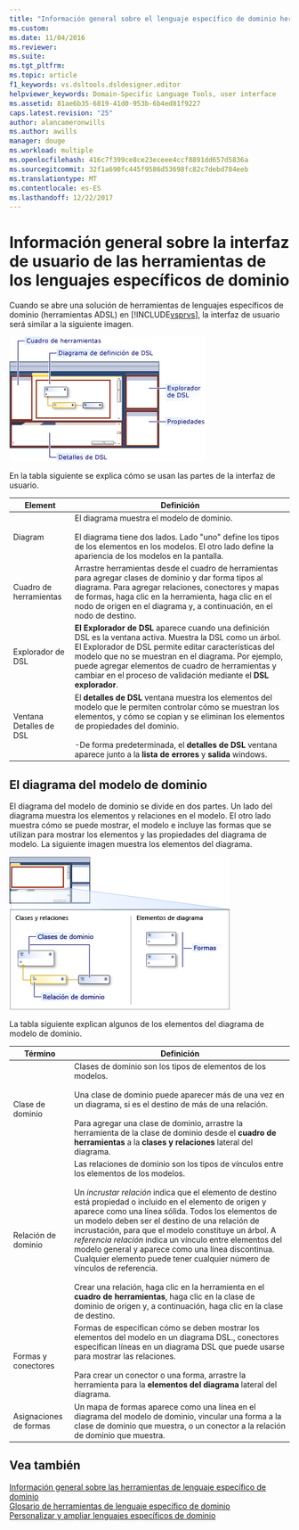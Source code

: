 ```yaml
---
title: "Información general sobre el lenguaje específico de dominio herramientas de interfaz de usuario | Documentos de Microsoft"
ms.custom: 
ms.date: 11/04/2016
ms.reviewer: 
ms.suite: 
ms.tgt_pltfrm: 
ms.topic: article
f1_keywords: vs.dsltools.dsldesigner.editor
helpviewer_keywords: Domain-Specific Language Tools, user interface
ms.assetid: 81ae6b35-6819-41d0-953b-6b4ed81f9227
caps.latest.revision: "25"
author: alancameronwills
ms.author: awills
manager: douge
ms.workload: multiple
ms.openlocfilehash: 416c7f399ce8ce23eceee4ccf8891dd657d5836a
ms.sourcegitcommit: 32f1a690fc445f9586d53698fc82c7debd784eeb
ms.translationtype: MT
ms.contentlocale: es-ES
ms.lasthandoff: 12/22/2017
---
```

# <a name="overview-of-the-domain-specific-language-tools-user-interface"></a>Información general sobre la interfaz de usuario de las herramientas de los lenguajes específicos de dominio
Cuando se abre una solución de herramientas de lenguajes específicos de dominio (herramientas ADSL) en [!INCLUDE[vsprvs](../code-quality/includes/vsprvs_md.md)], la interfaz de usuario será similar a la siguiente imagen.  
  
 ![Diseñador DSL](../modeling/media/dsl_designer.png "dsl_designer")  
  
 En la tabla siguiente se explica cómo se usan las partes de la interfaz de usuario.  
  
|**Element**|**Definición**|  
|-----------------|--------------------|  
|Diagram|El diagrama muestra el modelo de dominio.<br /><br /> El diagrama tiene dos lados. Lado "uno" define los tipos de los elementos en los modelos. El otro lado define la apariencia de los modelos en la pantalla.|  
|Cuadro de herramientas|Arrastre herramientas desde el cuadro de herramientas para agregar clases de dominio y dar forma tipos al diagrama. Para agregar relaciones, conectores y mapas de formas, haga clic en la herramienta, haga clic en el nodo de origen en el diagrama y, a continuación, en el nodo de destino.|  
|Explorador de DSL|**El Explorador de DSL** aparece cuando una definición DSL es la ventana activa. Muestra la DSL como un árbol. El Explorador de DSL permite editar características del modelo que no se muestran en el diagrama. Por ejemplo, puede agregar elementos de cuadro de herramientas y cambiar en el proceso de validación mediante el **DSL explorador**.|  
|Ventana Detalles de DSL|El **detalles de DSL** ventana muestra los elementos del modelo que le permiten controlar cómo se muestran los elementos, y cómo se copian y se eliminan los elementos de propiedades del dominio.<br /><br /> -De forma predeterminada, el **detalles de DSL** ventana aparece junto a la **lista de errores** y **salida** windows.|  
  
## <a name="the-domain-model-diagram"></a>El diagrama del modelo de dominio  
 El diagrama del modelo de dominio se divide en dos partes. Un lado del diagrama muestra los elementos y relaciones en el modelo. El otro lado muestra cómo se puede mostrar, el modelo e incluye las formas que se utilizan para mostrar los elementos y las propiedades del diagrama de modelo. La siguiente imagen muestra los elementos del diagrama.  
  
 ![Diseñador DSL con carril](../modeling/media/dsl_desinger.png "dsl_desinger")  
  
 La tabla siguiente explican algunos de los elementos del diagrama de modelo de dominio.  
  
|**Término**|**Definición**|  
|--------------|--------------------|  
|Clase de dominio|Clases de dominio son los tipos de elementos de los modelos.<br /><br /> Una clase de dominio puede aparecer más de una vez en un diagrama, si es el destino de más de una relación.<br /><br /> Para agregar una clase de dominio, arrastre la herramienta de la clase de dominio desde el **cuadro de herramientas** a la **clases y relaciones** lateral del diagrama.|  
|Relación de dominio|Las relaciones de dominio son los tipos de vínculos entre los elementos de los modelos.<br /><br /> Un *incrustar relación* indica que el elemento de destino está propiedad o incluido en el elemento de origen y aparece como una línea sólida. Todos los elementos de un modelo deben ser el destino de una relación de incrustación, para que el modelo constituye un árbol. A *referencia relación* indica un vínculo entre elementos del modelo general y aparece como una línea discontinua. Cualquier elemento puede tener cualquier número de vínculos de referencia.<br /><br /> Crear una relación, haga clic en la herramienta en el **cuadro de herramientas**, haga clic en la clase de dominio de origen y, a continuación, haga clic en la clase de destino.|  
|Formas y conectores|Formas de especifican cómo se deben mostrar los elementos del modelo en un diagrama DSL., conectores especifican líneas en un diagrama DSL que puede usarse para mostrar las relaciones.<br /><br /> Para crear un conector o una forma, arrastre la herramienta para la **elementos del diagrama** lateral del diagrama.|  
|Asignaciones de formas|Un mapa de formas aparece como una línea en el diagrama del modelo de dominio, vincular una forma a la clase de dominio que muestra, o un conector a la relación de dominio que muestra.|  
  
## <a name="see-also"></a>Vea también  
 [Información general sobre las herramientas de lenguaje específico de dominio](../modeling/overview-of-domain-specific-language-tools.md)   
 [Glosario de herramientas de lenguaje específico de dominio](http://msdn.microsoft.com/en-us/ca5e84cb-a315-465c-be24-76aa3df276aa)   
 [Personalizar y ampliar lenguajes específicos de dominio](../modeling/customizing-and-extending-a-domain-specific-language.md)